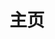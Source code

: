 ---
layout: home
title: 主页
hero:
  name: aboutTrans
  text: "跨性别相关知识科普站\n你想知道的都在这里🏳️‍⚧️"
  actions:
    - theme: brand
      text: 查看文档
      link: welcome.md
    - theme: alt
      text: 在GitHub上查看
      link: https://github.com/ChisakaKanako/aboutTrans
features:
  - icon: 📑
    title: "#概念"
    details: 跨性别相关概念与医疗信息
  - icon: 💬
    title: "#问答"
    details: 跨性别相关知识问答Q&A
  - icon: 📖
    title: "#文章"
    details: 跨性别相关投稿与转载文章
  - icon: 💡
    title: "#关于"
    details: 网站内容投稿与修改建议
---